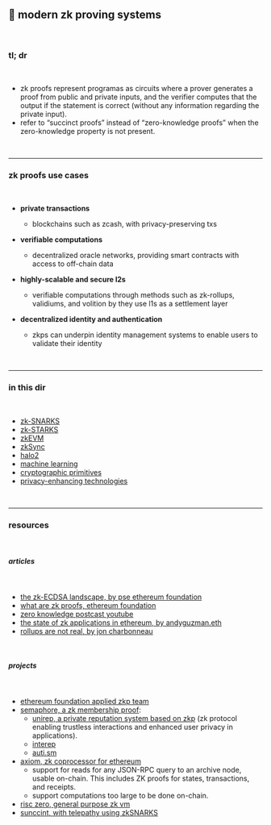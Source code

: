 ## 💎 modern zk proving systems

<br>

### tl; dr

<br>

* zk proofs represent programas as circuits where a prover generates a proof from public and private inputs, and the verifier computes that the output if the statement is correct (without any information regarding the private input).
* refer to “succinct proofs” instead of “zero-knowledge proofs” when the zero-knowledge property is not present.



<br>

----

### zk proofs use cases

<br>

* **private transactions**
  - blockchains such as zcash, with privacy-preserving txs
  
* **verifiable computations**
  - decentralized oracle networks, providing smart contracts with access to off-chain data
  
* **highly-scalable and secure l2s**
  - verifiable computations through methods such as zk-rollups, validiums, and volition by they use l1s as a settlement layer
  
* **decentralized identity and authentication**
  - zkps can underpin identity management systems to enable users to validate their identity

<br>

---

### in this dir

<br>

* [zk-SNARKS](zkSNARKS.md)
* [zk-STARKS](zkSTARKS.md)
* [zkEVM](zkEVM.md)
* [zkSync](zkSync.md)
* [halo2](halo2.md)
* [machine learning](ml.md)
* [cryptographic primitives](primitives.md)
* [privacy-enhancing technologies](privacy_enhancing_technologies.md)


<br>

---

### resources

<br>

##### articles

<br>

* [the zk-ECDSA landscape, by pse ethereum foundation](https://mirror.xyz/privacy-scaling-explorations.eth/djxf2g9VzUcss1e-gWIL2DSRD4stWggtTOcgsv1RlxY)
* [what are zk proofs, ethereum foundation](https://ethereum.org/en/zero-knowledge-proofs/)
* [zero knowledge postcast youtube](https://www.youtube.com/@zeroknowledgefm)
* [the state of zk applications in ethereum, by andyguzman.eth](https://mirror.xyz/andyguzman.eth/p4nNk7Rr-2i-uZDO_lTHJEWtNv3nYt2N2z3Cwly8RHc)
* [rollups are not real, by jon charbonneau](https://joncharbonneau.substack.com/p/rollups-arent-real)


<br>


##### projects

<br>

* [ethereum foundation applied zkp team](https://appliedzkp.org/)
* [semaphore, a zk membership proof](https://mirror.xyz/privacy-scaling-explorations.eth/ImQNsJsJuDf_VFDm9EUr4njAuf3unhAGiPu5MzpDIjI):
  - [unirep, a private reputation system based on zkp](https://github.com/Unirep/Unirep) (zk protocol enabling trustless interactions and enhanced user privacy in applications).
  - [interep]()
  - [auti.sm]()
* [axiom, zk coprocessor for ethereum](https://www.axiom.xyz/)
  - support for reads for any JSON-RPC query to an archive node, usable on-chain. This includes ZK proofs for states, transactions, and receipts.
  - support computations too large to be done on-chain.
* [risc zero, general purpose zk vm](https://www.risczero.com/)
* [sunccint, with telepathy using zkSNARKS](https://www.succinct.xyz/)


